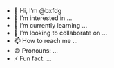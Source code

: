 - 👋 Hi, I’m @bxfdg
- 👀 I’m interested in ...
- 🌱 I’m currently learning ...
- 💞️ I’m looking to collaborate on ...
- 📫 How to reach me ...
- 😄 Pronouns: ...
- ⚡ Fun fact: ...

<!---
bxfdg/bxfdg is a ✨ special ✨ repository because its `README.md` (this file) appears on your GitHub profile.
You can click the Preview link to take a look at your changes.
--->

